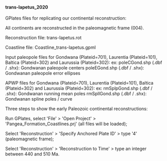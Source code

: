 #### trans-Iapetus_2020

GPlates  files for replicating our continental reconstruction:

All continents are reconstructed in the paleomagnetic frame (004).

Reconstruction file: trans-Iapetus.rot

Coastline file: Coastline_trans-Iapetus.gpml

Input paleopole files for Gondwana (Plateid=701), Laurentia (Plateid=101), Baltica (Plateid=302) and Laurussia (Plateid=302): ex: poleCGond.shp (.dbf / .shx): Gondwanan paleopole centers poleEGond.shp (.dbf / .shx): Gondwanan paleopole error ellipses

APWP files for Gondwana (Plateid=701), Laurentia (Plateid=101), Baltica (Plateid=302) and Laurussia (Plateid=302): ex: rmSplpGond.shp (.dbf / .shx): Gondwanan running mean poles rmSpllGond.shp (.dbf / .shx): Gondwanan spline poles / curve

Three steps to show the early Paleozoic continental reconstructions:

Run GPlates, select 'File' > 'Open Project' > 'Pangea_Formation_Coastlines.prj' (all files will be loaded);

Select 'Reconstruction' > 'Specify Anchored Plate ID' > type '4' (paleomagnetic frame);

Select 'Reconstruction' > 'Reconstruction to Time' > type an integer between 440 and 510 Ma.
